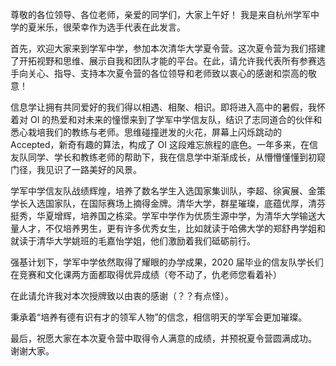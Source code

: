 尊敬的各位领导、各位老师，亲爱的同学们，大家上午好！
我是来自杭州学军中学的夏米乐，很荣幸作为选手代表在此发言。

首先，欢迎大家来到学军中学，参加本次清华大学夏令营。这次夏令营为我们搭建了开拓视野和思维、展示自我和团队才能的平台。在此，请允许我代表所有参赛选手向关心、指导、支持本次夏令营的各位领导和老师致以衷心的感谢和崇高的敬意！

信息学让拥有共同爱好的我们得以相遇、相聚、相识。即将进入高中的暑假，我怀着对 OI 的热爱和对未来的憧憬来到了学军中学信友队，结识了志同道合的伙伴和悉心栽培我们的教练与老师。思维碰撞迸发的火花，屏幕上闪烁跳动的 Accepted，新奇有趣的算法，构成了 OI 这段难忘旅程的底色。一年多来，在信友队同学、学长和教练老师的帮助下，我在信息学中渐渐成长，从懵懵懂懂到初窥门径，我见识了一路美好的风景。

学军中学信友队战绩辉煌，培养了数名学生入选国家集训队，李超、徐寅展、金策学长入选国家队，在国际赛场上摘得金牌。清华大学，群星璀璨，底蕴优厚，清芬挺秀，华夏增辉，培养国之栋梁。学军中学作为优质生源中学，为清华大学输送大量人才，不仅培养男生，更有许多优秀女生，比如就读于哈佛大学的郑舒冉学姐和就读于清华大学姚班的毛嘉怡学姐，他们激励着我们砥砺前行。

强基计划下，学军中学依然取得了耀眼的办学成果，2020 届毕业的信友队学长们在竞赛和文化课两方面都取得优异成绩（夸不动了，仇老师您看着补）

在此请允许我对本次授牌致以由衷的感谢（？？有点怪）。

秉承着“培养有德有识有才的领军人物”的信念，相信明天的学军会更加璀璨。

最后，祝愿大家在本次夏令营中取得令人满意的成绩，并预祝夏令营圆满成功。
谢谢大家。